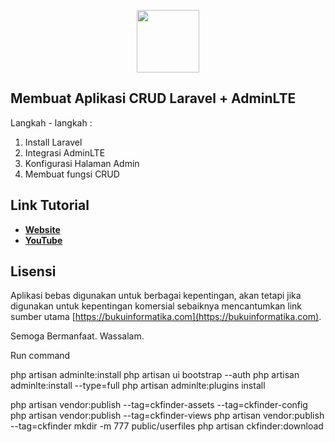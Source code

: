 <p align="center"><a href="https://bukuinformatika.com" target="_blank"><img src="https://bukuinformatika.com/wp-content/uploads/2021/02/icon.png" width="100"></a></p>


## Membuat Aplikasi CRUD Laravel + AdminLTE

Langkah - langkah : 

1. Install Laravel 
2. Integrasi AdminLTE
3. Konfigurasi Halaman Admin 
4. Membuat fungsi CRUD

## Link Tutorial

- **[Website](https://bukuinformatika.com/membuat-aplikasi-crud-laravel-adminlte/)**
- **[YouTube](https://www.youtube.com/watch?v=UKIinMvcZ54)**


## Lisensi

Aplikasi bebas digunakan untuk berbagai kepentingan, akan tetapi jika digunakan untuk kepentingan komersial sebaiknya mencantumkan link sumber utama [https://bukuinformatika.com](https://bukuinformatika.com).

Semoga Bermanfaat. Wassalam.

Run command

php artisan adminlte:install
php artisan ui bootstrap --auth
php artisan adminlte:install --type=full
php artisan adminlte:plugins install

php artisan vendor:publish --tag=ckfinder-assets --tag=ckfinder-config
php artisan vendor:publish --tag=ckfinder-views
php artisan vendor:publish --tag=ckfinder
mkdir -m 777 public/userfiles
php artisan ckfinder:download
